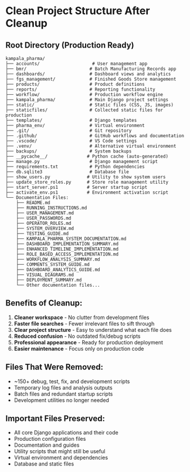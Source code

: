 # Clean Project Structure After Cleanup

## Root Directory (Production Ready)
```
kampala_pharma/
├── accounts/                    # User management app
├── bmr/                        # Batch Manufacturing Records app  
├── dashboards/                 # Dashboard views and analytics
├── fgs_management/             # Finished Goods Store management
├── products/                   # Product definitions
├── reports/                    # Reporting functionality
├── workflow/                   # Production workflow engine
├── kampala_pharma/             # Main Django project settings
├── static/                     # Static files (CSS, JS, images)
├── staticfiles/                # Collected static files for production
├── templates/                  # Django templates
├── pharma_env/                 # Virtual environment
├── .git/                       # Git repository
├── .github/                    # GitHub workflows and documentation
├── .vscode/                    # VS Code settings
├── .venv/                      # Alternative virtual environment
├── backups/                    # System backups
├── __pycache__/               # Python cache (auto-generated)
├── manage.py                   # Django management script
├── requirements.txt            # Python dependencies
├── db.sqlite3                  # Database file
├── show_users.py              # Utility to show system users
├── update_store_roles.py      # Store role management utility
├── start_server.ps1           # Server startup script
├── activate_env.ps1           # Environment activation script
└── Documentation Files:
    ├── README.md
    ├── RUNNING_INSTRUCTIONS.md
    ├── USER_MANAGEMENT.md
    ├── USER_PASSWORDS.md
    ├── OPERATOR_ROLES.md
    ├── SYSTEM_OVERVIEW.md
    ├── TESTING_GUIDE.md
    ├── KAMPALA_PHARMA_SYSTEM_DOCUMENTATION.md
    ├── DASHBOARD_IMPLEMENTATION_SUMMARY.md
    ├── ENHANCED_TIMELINE_IMPLEMENTATION.md
    ├── ROLE_BASED_ACCESS_IMPLEMENTATION.md
    ├── WORKFLOW_ANALYSIS_SUMMARY.md
    ├── COMMENTS_SYSTEM_GUIDE.md
    ├── DASHBOARD_ANALYTICS_GUIDE.md
    ├── VISUAL_DIAGRAMS.md
    ├── DEPLOYMENT_SUMMARY.md
    └── Other documentation files...
```

## Benefits of Cleanup:
1. **Cleaner workspace** - No clutter from development files
2. **Faster file searches** - Fewer irrelevant files to sift through
3. **Clear project structure** - Easy to understand what each file does
4. **Reduced confusion** - No outdated fix/debug scripts
5. **Professional appearance** - Ready for production deployment
6. **Easier maintenance** - Focus only on production code

## Files That Were Removed:
- ~150+ debug, test, fix, and development scripts
- Temporary log files and analysis outputs
- Batch files and redundant startup scripts
- Development utilities no longer needed

## Important Files Preserved:
- All core Django applications and their code
- Production configuration files
- Documentation and guides
- Utility scripts that might still be useful
- Virtual environment and dependencies
- Database and static files
